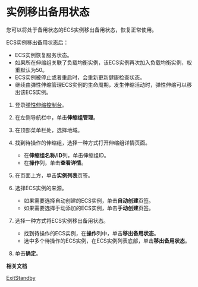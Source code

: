 # 实例移出备用状态

您可以将处于备用状态的ECS实例移出备用状态，恢复正常使用。

ECS实例移出备用状态后：

-   ECS实例恢复服务状态。
-   如果所在伸缩组关联了负载均衡实例，该ECS实例再次加入负载均衡实例，权重默认为50。
-   ECS实例被停止或者重启时，会重新更新健康检查状态。
-   继续由弹性伸缩管理ECS实例的生命周期，发生伸缩活动时，弹性伸缩可以移出该ECS实例。

1.  登录[弹性伸缩控制台](https://essnew.console.aliyun.com/)。

2.  在左侧导航栏中，单击**伸缩组管理**。

3.  在顶部菜单栏处，选择地域。

4.  找到待操作的伸缩组，选择一种方式打开伸缩组详情页面。

    -   在**伸缩组名称/ID**列，单击伸缩组ID。
    -   在**操作**列，单击**查看详情**。
5.  在页面上方，单击**实例列表**页签。

6.  选择ECS实例的来源。

    -   如果需要选择自动创建的ECS实例，单击**自动创建**页签。
    -   如果需要选择手动添加的ECS实例，单击**手动创建**页签。
7.  选择一种方式将ECS实例移出备用状态。

    -   找到待操作的ECS实例，在**操作**列中，单击**移出备用状态**。
    -   选中多个待操作的ECS实例，在ECS实例列表底部，单击**移出备用状态**。
8.  单击**确定**。


**相关文档**  


[ExitStandby](/cn.zh-CN/API参考/实例/ExitStandby.md)

